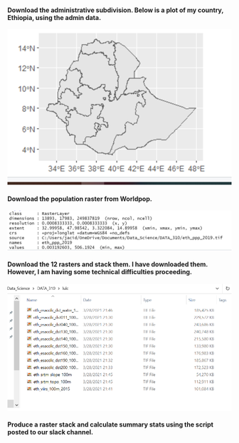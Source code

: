 #### Download the administrative subdivision. Below is a plot of my country, Ethiopia, using the admin data.
![plot](Ethiopia_plot.png)
#### Download the population raster from Worldpop.
![plot](pop19.png)
#### Download the 12 rasters and stack them. I have downloaded them. However, I am having some technical difficulties proceeding.
![plot](lulc.png) 
#### Produce a raster stack and calculate summary stats using the script posted to our slack channel.
